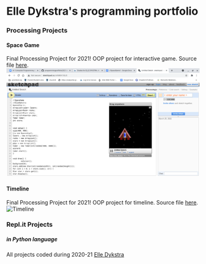 # Elle Dykstra's programming portfolio

### Processing Projects

#### Space Game
Final Processing Project for 2021! OOP project for interactive game. Source file [here](https://github.com/Elledykstra/programmingportfolio2021/blob/gh-pages/src/sketch_5_1_spaceship%20(3).pde).
![SpaceGame](https://github.com/Elledykstra/programmingportfolio2021/blob/gh-pages/images/spacegame.png?raw=true)

#### Timeline
Final Processing Project for 2021! OOP project for timeline. Source file [here](https://github.com/Elledykstra/programmingportfolio2021/blob/gh-pages/src/computer_timeline.pde).
![Timeline](https://github.com/Elledykstra/programmingportfolio2021/blob/gh-pages/images/timeline.png?raw=true)


### Repl.it Projects
##### in Python language

All projects coded during 2020-21 [Elle Dykstra](mailto:elledyks@granitesd.org)

